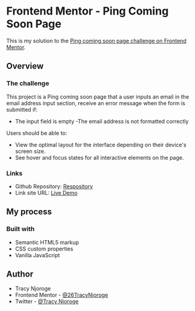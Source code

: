 # Frontend Mentor - Ping Coming Soon Page

This is my solution to the [Ping coming soon page challenge on Frontend Mentor](https://www.frontendmentor.io/challenges/ping-single-column-coming-soon-page-5cadd051fec04111f7b848da).

## Overview

### The challenge
This project is a Ping coming soon page that a user inputs an email in the email address input section, receive an error message when the form is submitted if:
- The input field is empty
-The email address is not formatted correctly

Users should be able to:
- View the optimal layout for the interface depending on their device's screen size.
- See hover and focus states for all interactive elements on the page.

### Links

- Github Repository: [Respository](https://github.com/26TracyNjoroge/frontend-mentor-js-projects/tree/main/ping-coming-soon-page)
- Link site URL: [Live Demo](https://ping-coming-soon-page-vert-three.vercel.app/)

## My process

### Built with

- Semantic HTML5 markup
- CSS custom properties
- Vanilla JavaScript

## Author

- Tracy Njoroge
- Frontend Mentor - [@26TracyNjoroge](https://www.frontendmentor.io/profile/26TracyNjoroge)
- Twitter - [@Tracy Njoroge](https://x.com/TracyNjoro90134)


